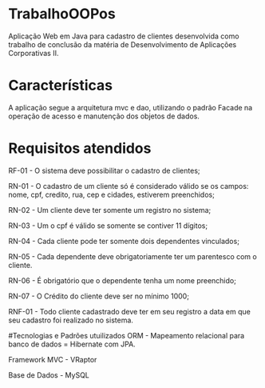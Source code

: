 # TrabalhoOOPos
Aplicação Web em Java para cadastro de clientes desenvolvida como trabalho de conclusão da matéria de Desenvolvimento de Aplicações Corporativas II.

# Características
A aplicação segue a arquitetura mvc e dao, utilizando o padrão Facade na operação de acesso e manutenção dos objetos de dados.

# Requisitos atendidos
RF-01 - O sistema deve possibilitar o cadastro de clientes;

RN-01 - O cadastro de um cliente só é considerado válido se os campos: nome, cpf, credito, rua, cep e cidades, estiverem preenchidos;

RN-02 - Um cliente deve ter somente um registro no sistema;

RN-03 - Um o cpf é válido se somente se contiver 11 dígitos;

RN-04 - Cada cliente pode ter somente dois dependentes vinculados;

RN-05 - Cada dependente deve obrigatoriamente ter um parentesco com o cliente.

RN-06 - É obrigatório que o dependente tenha um nome preenchido;

RN-07 - O Crédito do cliente deve ser no mínimo 1000;

RNF-01 - Todo cliente cadastrado deve ter em seu registro a data em que seu cadastro foi realizado no sistema.

#Tecnologias e Padrões utuilizados
ORM - Mapeamento relacional para banco de dados = Hibernate com JPA.

Framework MVC - VRaptor

Base de Dados - MySQL
